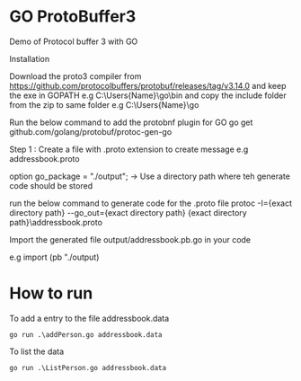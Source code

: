 # GO ProtoBuffer3 
 Demo of Protocol buffer 3 with GO
 
 
Installation 

Download the proto3 compiler  from https://github.com/protocolbuffers/protobuf/releases/tag/v3.14.0  and keep the exe in GOPATH  e.g C:\Users\{Name}\go\bin and copy the include folder from the zip to same folder e.g C:\Users\{Name}\go

Run the below command to add the protobnf plugin for GO
go get github.com/golang/protobuf/protoc-gen-go 

Step 1 : 
Create a file with .proto extension to create message  e.g addressbook.proto

option go_package = "./output"; -> Use a directory path where teh generate code should be stored

run the below command to generate code for the .proto file
protoc -I={exact directory  path} --go_out={exact directory path} {exact directory path}\addressbook.proto


Import  the generated file output/addressbook.pb.go in your code 


e.g import (pb "./output)




# How to run
  To add a entry to the file addressbook.data
    
    go run .\addPerson.go addressbook.data
 To list the data
 
    go run .\ListPerson.go addressbook.data





